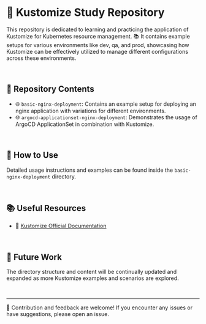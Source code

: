 # 🚀 Kustomize Study Repository

This repository is dedicated to learning and practicing the application of Kustomize for Kubernetes resource management. 📚 It contains example setups for various environments like dev, qa, and prod, showcasing how Kustomize can be effectively utilized to manage different configurations across these environments.

<br/>

## 📁 Repository Contents

- 🌐 `basic-nginx-deployment`: Contains an example setup for deploying an nginx application with variations for different environments.
- 🌐 `argocd-applicationset-nginx-deployment`: Demonstrates the usage of ArgoCD ApplicationSet in combination with Kustomize.

<br/>

## 🧐 How to Use

Detailed usage instructions and examples can be found inside the `basic-nginx-deployment` directory.

<br/>

## 📚 Useful Resources

- 📖 [Kustomize Official Documentation](https://kubectl.docs.kubernetes.io/reviews/kustomize/)

<br/>

## 🚧 Future Work

The directory structure and content will be continually updated and expanded as more Kustomize examples and scenarios are explored.

<br/>

---

🤝 Contribution and feedback are welcome! If you encounter any issues or have suggestions, please open an issue.
